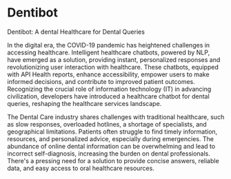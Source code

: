 # Dentibot
Dentibot: A dental Healthcare for Dental Queries

In the digital era, the COVID-19 pandemic has heightened challenges in accessing healthcare. Intelligent healthcare chatbots, powered by NLP, have emerged as a solution, providing instant, personalized responses and revolutionizing user interaction with healthcare. These chatbots, equipped with API Health reports, enhance accessibility, empower users to make informed decisions, and contribute to improved patient outcomes. Recognizing the crucial role of information technology (IT) in advancing civilization, developers have introduced a healthcare chatbot for dental queries, reshaping the healthcare services landscape.



The Dental Care industry shares challenges with traditional healthcare, such as slow responses, overloaded hotlines, a shortage of specialists, and geographical limitations. Patients often struggle to find timely information, resources, and personalized advice, especially during emergencies. The abundance of online dental information can be overwhelming and lead to incorrect self-diagnosis, increasing the burden on dental professionals. There's a pressing need for a solution to provide concise answers, reliable data, and easy access to oral healthcare resources.


